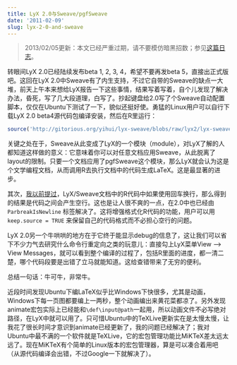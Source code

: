 ```yaml
---
title: LyX 2.0与Sweave/pgfSweave
date: '2011-02-09'
slug: lyx-2-0-and-sweave
---
```


> 2013/02/05更新：本文已经严重过期，请不要模仿暗黑招数；参见[这篇日志](/cn/2010/02/misc-issues-in-latex-lyx-r-sweave-pgfsweave/)。

转眼间LyX 2.0已经陆续发布beta 1, 2, 3, 4，希望不要再发beta 5，直接出正式版吧。这回在LyX 2.0中Sweave有了内生支持，不过它自带的Sweave的缺点一大堆，前天上午本来想给LyX报告一下这些事情，结果写着写着，自个儿发现了解决办法，昏死，写了几大段道理，白写了。抄起键盘给2.0写了个Sweave自动配置脚本，仅仅在Ubuntu下测试了一下，貌似还挺好使。勇猛的Linux用户可以自行下载LyX 2.0 beta4源代码包编译安装，然后在R里运行：

```r
source('http://gitorious.org/yihui/lyx-sweave/blobs/raw/lyx2/lyx-sweave-config.R')
```

关键之处在于，Sweave从此变成了LyX的一个模块（module），对LyX了解的人都知道这样做的意义：它意味着你可以对任意文档应用Sweave，从此脱离了layout的限制。只要一个文档应用了pgfSweave这个模块，那么LyX就会认为这是个文学编程文档，从而调用R去执行文档中的代码生成LaTeX。这是最显著的进步。

其次，[我以前提过](/cn/2010/12/lyx-sweave-misc-notes/)，LyX/Sweave文档中的R代码中如果使用回车换行，那么得到的结果是代码之间会产生空行。这也是让人很不爽的一点，在2.0中也已经由 `ParbreakIsNewline` 标签解决了。这将增强格式化R代码的功能，用户可以用 `keep.source = TRUE` 来保留自己的代码格式而不必担心空行的问题。

LyX 2.0另一个牛哄哄的地方在于它终于能显示debug的信息了，这让我们可以省下不少力气去研究什么命令行重定向之类的玩意儿：直接勾上LyX菜单View --> View Messages，就可以看到整个编译的过程了，包括R里面的进度，都一清二楚，哪个代码段要是出错了立马就能知道。这给查错带来了无穷的便利。

总结一句话：牛可牛，非常牛。

近段时间发现Ubuntu下编LaTeX似乎比Windows下快很多，尤其是动画，Windows下每一页图都要编上一两秒，整个动画编出来黄花菜都凉了。另外发现animate宏包实际上已经能和`\def\input@path`一起用，所以动画文件不必写绝对路径，在LyX中就可以用了。只可惜Ubuntu中的TeXLive更新实在是太慢太慢，让我花了很长时间才意识到animate已经更新了，我的问题已经解决了；我对Ubuntu中最不满的一个软件就是TeXLive，它的宏包管理功能比MiKTeX差太远太远了。现在MiKTeX有个简单的Linux版本的宏包管理器，算是可以凑合着用吧（从源代码编译会出错，不过Google一下就解决了）。
